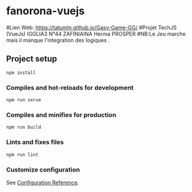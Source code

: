 # fanorona-vuejs
#Lien Web: https://tatumln.github.io/Gasy-Game-GG/
#Projet TechJS (VueJs) IGGLIA3 N°44 ZAFINIAINA Herma PROSPER
#NB:Le Jeu marche mais il manque l'integration des logiques .

## Project setup
```
npm install
```

### Compiles and hot-reloads for development
```
npm run serve
```

### Compiles and minifies for production
```
npm run build
```

### Lints and fixes files
```
npm run lint
```

### Customize configuration
See [Configuration Reference](https://cli.vuejs.org/config/).

